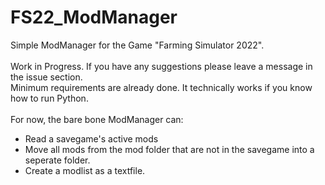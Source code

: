 # FS22_ModManager
Simple ModManager for the Game "Farming Simulator 2022". 
<br><br>
Work in Progress. If you have any suggestions please leave a message in the issue section.
<br>
Minimum requirements are already done. It technically works if you know how to run Python.
<br><br>
For now, the bare bone ModManager can:
- Read a savegame's active mods
- Move all mods from the mod folder that are not in the savegame into a seperate folder.
- Create a modlist as a textfile.